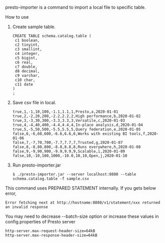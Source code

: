 presto-importer is a command to import a local file to specific table. 

How to use  
1. Create sample table.
    ```
    CREATE TABLE schema.catalog.table (
     c1 boolean,
     c2 tinyint,
     c3 smallint,
     c4 integer,
     c5 bigint,
     c6 real,
     c7 double,
     d8 decimal,
     c9 varchar,
     c10 char,
     c11 date
    )
    ;
    ```

2. Save csv file in local.
    ```
    true,1,-1,10,100,-1.1,1.1,1,Presto,a,2020-01-01
    true,2,-2,20,200,-2.2,2.2,2,High performance,b,2020-01-02
    true,3,-3,30,300,-3.3,3.3,3,Versatile,c,2020-01-03
    true,4,-4,40,400,-4.4,4.4,4,In-place analysis,d,2020-01-04
    true,5,-5,50,500,-5.5,5.5,5,Query federation,e,2020-01-05
    false,6,-6,60,600,-6.6,6.6,6,Works with existing BI tools,f,2020-01-06
    false,7,-7,70,700,-7.7,7.7,7,Trusted,g,2020-01-07
    false,8,-8,80,800,-8.8,8.8,8,Runs everywhere,h,2020-01-08
    false,9,-9,90,900,-9.9,9.9,9,Scalable,i,2020-01-09
    false,10,-10,100,1000,-10.0,10,10,Open,j,2020-01-10
    ```

3. Run presto-importer.jar
    ```
    $ ./presto-importer.jar --server localhost:8080 --table schema.catalog.table -f sample.csv
    ```

This command uses PREPARED STATEMENT internally. If you gets below error,
```
Error fetching next at http://hostname:8080/v1/statement/xxx returned an invalid response
```

You may need to decrease --batch-size option or increase these values in config.properties of Presto server 
```
http-server.max-request-header-size=64kB
http-server.max-response-header-size=64kB
```
